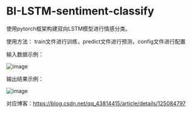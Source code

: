 # BI-LSTM-sentiment-classify

使用pytorch框架构建双向LSTM模型进行情感分类。

使用方法：
train文件进行训练，predict文件进行预测，config文件进行配置

输入数据示例：

![image](https://user-images.githubusercontent.com/58450966/171389269-a5fe28a7-6260-4190-a509-d59786549f65.png)

输出结果示例：

![image](https://user-images.githubusercontent.com/58450966/171389333-31823d87-b7e1-4c0e-9606-6d93893f23c3.png)


对应博客：https://blog.csdn.net/qq_43814415/article/details/125084797
